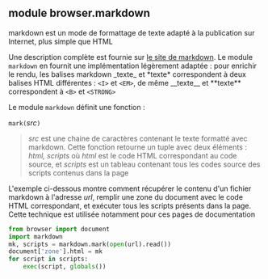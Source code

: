 module **browser.markdown**
---------------------------

markdown est un mode de formattage de texte adapté à la publication sur Internet, plus simple que HTML

Une description complète est fournie sur [le site de markdown](http://daringfireball.net/projects/markdown/). Le module `markdown` en fournit une implémentation légèrement adaptée : pour enrichir le rendu, les balises markdown \_texte\_ et \*texte\* correspondent à deux balises HTML différentes : `<I>` et `<EM>`, de même \_\_texte\_\_ et \*\*texte\*\* correspondent à `<B>` et `<STRONG>`

Le module `markdown` définit une fonction : 

`mark(`_src_`)`
> _src_ est une chaine de caractères contenant le texte formatté avec markdown. Cette fonction retourne un tuple avec deux éléments : *html, scripts* où *html* est le code HTML correspondant au code source, et *scripts* est un tableau contenant tous les codes source des scripts contenus dans la page

L'exemple ci-dessous montre comment récupérer le contenu d'un fichier markdown à l'adresse _url_, remplir une zone du document avec le code HTML correspondant, et exécuter tous les scripts présents dans la page. Cette technique est utilisée notamment pour ces pages de documentation

```python
from browser import document
import markdown
mk, scripts = markdown.mark(open(url).read())
document['zone'].html = mk
for script in scripts:
    exec(script, globals())
```